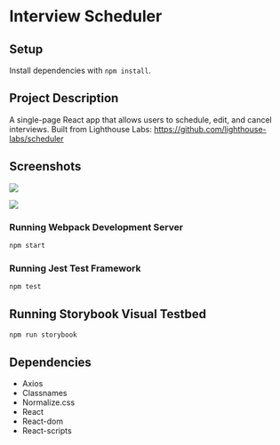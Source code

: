 # Interview Scheduler

## Setup

Install dependencies with `npm install`.

## Project Description

A single-page React app that allows users to schedule, edit, and cancel interviews. Built from Lighthouse Labs: https://github.com/lighthouse-labs/scheduler

## Screenshots

![](https://github.com/feltfan/scheduler/blob/master/docs/addappointment.png?raw=true)

![](https://github.com/feltfan/scheduler/blob/master/docs/edit:deleteappointment.png?raw=true)

### Running Webpack Development Server

```sh
npm start
```

### Running Jest Test Framework

```sh
npm test
```

## Running Storybook Visual Testbed

```sh
npm run storybook
```

## Dependencies

- Axios
- Classnames
- Normalize.css
- React
- React-dom
- React-scripts

